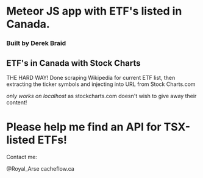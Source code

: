 #  Meteor JS app with ETF's listed in Canada. 
### Built by Derek Braid 

## ETF's in Canada with Stock Charts

THE HARD WAY!  Done scraping Wikipedia for current ETF list, then extracting the ticker symbols and injecting into URL from Stock Charts.com

*only works on localhost* as stockcharts.com doesn't wish to give away their content! 

# Please help me find an API for TSX-listed ETFs! 

Contact me:

@Royal_Arse
cacheflow.ca